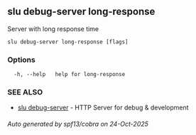 ## slu debug-server long-response

Server with long response time

```
slu debug-server long-response [flags]
```

### Options

```
  -h, --help   help for long-response
```

### SEE ALSO

* [slu debug-server](slu_debug-server.md)	 - HTTP Server for debug & development

###### Auto generated by spf13/cobra on 24-Oct-2025
